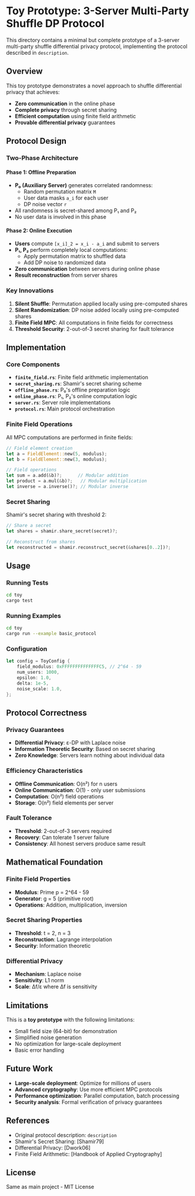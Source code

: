 # Toy Prototype: 3-Server Multi-Party Shuffle DP Protocol

This directory contains a minimal but complete prototype of a 3-server multi-party shuffle differential privacy protocol, implementing the protocol described in `description`.

## Overview

This toy prototype demonstrates a novel approach to shuffle differential privacy that achieves:
- **Zero communication** in the online phase
- **Complete privacy** through secret sharing
- **Efficient computation** using finite field arithmetic
- **Provable differential privacy** guarantees

## Protocol Design

### Two-Phase Architecture

#### Phase 1: Offline Preparation
- **P₀ (Auxiliary Server)** generates correlated randomness:
  - Random permutation matrix `M`
  - User data masks `a_i` for each user
  - DP noise vector `r`
- All randomness is secret-shared among P₁ and P₂
- No user data is involved in this phase

#### Phase 2: Online Execution
- **Users** compute `[x_i]_2 = x_i - a_i` and submit to servers
- **P₁, P₂** perform completely local computations:
  - Apply permutation matrix to shuffled data
  - Add DP noise to randomized data
- **Zero communication** between servers during online phase
- **Result reconstruction** from server shares

### Key Innovations

1. **Silent Shuffle**: Permutation applied locally using pre-computed shares
2. **Silent Randomization**: DP noise added locally using pre-computed shares
3. **Finite Field MPC**: All computations in finite fields for correctness
4. **Threshold Security**: 2-out-of-3 secret sharing for fault tolerance

## Implementation

### Core Components

- **`finite_field.rs`**: Finite field arithmetic implementation
- **`secret_sharing.rs`**: Shamir's secret sharing scheme
- **`offline_phase.rs`**: P₀'s offline preparation logic
- **`online_phase.rs`**: P₁, P₂'s online computation logic
- **`server.rs`**: Server role implementations
- **`protocol.rs`**: Main protocol orchestration

### Finite Field Operations

All MPC computations are performed in finite fields:
```rust
// Field element creation
let a = FieldElement::new(5, modulus);
let b = FieldElement::new(3, modulus);

// Field operations
let sum = a.add(&b)?;      // Modular addition
let product = a.mul(&b)?;   // Modular multiplication
let inverse = a.inverse()?; // Modular inverse
```

### Secret Sharing

Shamir's secret sharing with threshold 2:
```rust
// Share a secret
let shares = shamir.share_secret(secret)?;

// Reconstruct from shares
let reconstructed = shamir.reconstruct_secret(&shares[0..2])?;
```

## Usage

### Running Tests
```bash
cd toy
cargo test
```

### Running Examples
```bash
cd toy
cargo run --example basic_protocol
```

### Configuration
```rust
let config = ToyConfig {
    field_modulus: 0xFFFFFFFFFFFFFFC5, // 2^64 - 59
    num_users: 1000,
    epsilon: 1.0,
    delta: 1e-5,
    noise_scale: 1.0,
};
```

## Protocol Correctness

### Privacy Guarantees
- **Differential Privacy**: ε-DP with Laplace noise
- **Information Theoretic Security**: Based on secret sharing
- **Zero Knowledge**: Servers learn nothing about individual data

### Efficiency Characteristics
- **Offline Communication**: O(n²) for n users
- **Online Communication**: O(1) - only user submissions
- **Computation**: O(n²) field operations
- **Storage**: O(n²) field elements per server

### Fault Tolerance
- **Threshold**: 2-out-of-3 servers required
- **Recovery**: Can tolerate 1 server failure
- **Consistency**: All honest servers produce same result

## Mathematical Foundation

### Finite Field Properties
- **Modulus**: Prime p = 2^64 - 59
- **Generator**: g = 5 (primitive root)
- **Operations**: Addition, multiplication, inversion

### Secret Sharing Properties
- **Threshold**: t = 2, n = 3
- **Reconstruction**: Lagrange interpolation
- **Security**: Information theoretic

### Differential Privacy
- **Mechanism**: Laplace noise
- **Sensitivity**: L1 norm
- **Scale**: Δf/ε where Δf is sensitivity

## Limitations

This is a **toy prototype** with the following limitations:
- Small field size (64-bit) for demonstration
- Simplified noise generation
- No optimization for large-scale deployment
- Basic error handling

## Future Work

- **Large-scale deployment**: Optimize for millions of users
- **Advanced cryptography**: Use more efficient MPC protocols
- **Performance optimization**: Parallel computation, batch processing
- **Security analysis**: Formal verification of privacy guarantees

## References

- Original protocol description: `description`
- Shamir's Secret Sharing: [Shamir79]
- Differential Privacy: [Dwork06]
- Finite Field Arithmetic: [Handbook of Applied Cryptography]

## License

Same as main project - MIT License 